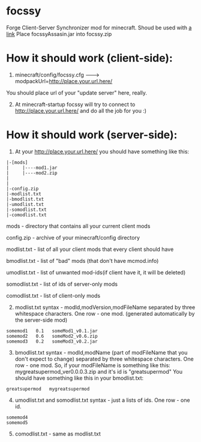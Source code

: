 focssy
======

Forge Client-Server Synchronizer mod for minecraft.
Shoud be used with [a link](https://github.com/Noxilie/focssyAssasin)
Place focssyAssasin.jar into focssy.zip

How it should work (client-side):
======
1) minecraft/config/focssy.cfg
---> modpackUrl=http://place.your.url.here/

You should place url of your "update server" here, really.

2) At minecraft-startup focssy will try to connect to http://place.your.url.here/ and do all the job for you :)


How it should work (server-side):
======
1) At your http://place.your.url.here/ you should have something like this:
```
|-[mods]
|     |----mod1.jar
|     |----mod2.zip
|
|
|-config.zip
|-modlist.txt
|-bmodlist.txt
|-umodlist.txt
|-somodlist.txt
|-comodlist.txt
```
mods - directory that contains all your current client mods

config.zip - archive of your minecraft/config directory

modlist.txt - list of all your client mods that every client should have

bmodlist.txt - list of "bad" mods (that don't have mcmod.info)

umodlist.txt - list of unwanted mod-ids(if client have it, it will be deleted)

somodlist.txt - list of ids of server-only mods

comodlist.txt - list of client-only mods

2) modlist.txt syntax - modId,modVersion,modFileName separated by three whitespace characters. One row - one mod.
(generated automatically by the server-side mod)
```
somemod1   0.1   someMod1_v0.1.jar
somemod2   0.6   someMod2_v0.6.zip
somemod3   0.2   someMod3_v0.2.jar
```

3) bmodlist.txt syntax - modId,modName (part of modFileName that you don't expect to change) separated by three whitespace characters. One row - one mod.
So, if your modFileName is something like this: mygreatsupermod_ver0.0.0.3.zip and it's id is "greatsupermod"
You should have something like this in your bmodlist.txt:
```
greatsupermod   mygreatsupermod
```
4) umodlist.txt and somodlist.txt syntax - just a lists of ids. One row - one id.
```
somemod4
somemod5
```
5) comodlist.txt - same as modlist.txt
